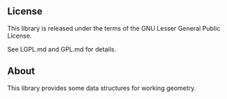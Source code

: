 ## License

This library is released under the terms of the GNU Lesser General Public
License.

See LGPL.md and GPL.md for details.

## About

This library provides some data structures for working geometry.
